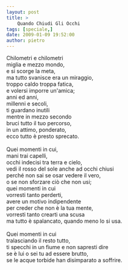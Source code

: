 ```yaml
---
layout: post
title: >
    Quando Chiudi Gli Occhi
tags: [speciale,]
date: 2009-01-09 19:52:00
author: pietro
---
```

Chilometri e chilometri<br/>miglia e mezzo mondo,<br/>e si scorge la meta,<br/>ma tutto svanisce era un miraggio,<br/>troppo caldo troppa fatica,<br/>e volersi imporre un'amica;<br/>anni ed anni,<br/>millenni e secoli,<br/>ti guardano inutili<br/>mentre in mezzo secondo<br/>bruci tutto il tuo percorso,<br/>in un attimo, ponderato,<br/>ecco tutto è presto sprecato.<br/><br/>Quei momenti in cui,<br/>mani trai capelli,<br/>occhi indecisi tra terra e cielo,<br/>vedi il rosso del sole anche ad occhi chiusi<br/>perché non sai se osar vedere il vero,<br/>o se non sforzare ciò che non usi;<br/>quei momenti in cui<br/>vorresti tanto perderti,<br/>avere un motivo indipendente<br/>per creder che non è la tua mente,<br/>vorresti tanto crearti una scusa<br/>ma tutto è spalancato, quando meno lo si usa.<br/><br/>Quei momenti in cui<br/>tralasciando il resto tutto,<br/>ti specchi in un fiume e non sapresti dire<br/>se è lui o sei tu ad essere brutto,<br/>se le acque torbide han disimparato a soffrire.
